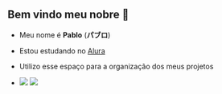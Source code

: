 ## Bem vindo meu nobre 🤙

- Meu nome é **Pablo** (**パブロ**)

- Estou estudando no [Alura](https://www.alura.com.br)

- Utilizo esse espaço para a organização dos meus projetos

- ![](https://media1.tenor.com/m/t5w0bhlrjroAAAAd/cat.gif)                        ![](https://media1.tenor.com/m/t5w0bhlrjroAAAAd/cat.gif)
